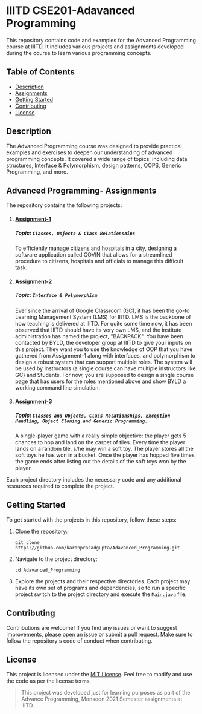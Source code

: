 # IIITD CSE201-Adavanced Programming
This repository contains code and examples for the Advanced Programming course at IIITD. It includes various projects and assignments developed during the course to learn various programming concepts.

## Table of Contents

- [Description](#description)
- [Assignments](#advanced-programming--assignments)
- [Getting Started](#getting-started)
- [Contributing](#contributing)
- [License](#license)

## Description
The Advanced Programming course was designed to provide practical examples and exercises to deepen our understanding of advanced programming concepts. It covered a wide range of topics, including data structures, Interface & Polymorphism, design patterns, OOPS, Generic Programming, and more.

## Advanced Programming- Assignments
The repository contains the following projects:

1. #### [Assignment-1](Assignment-1/src)
   ##### **Topic:** `Classes, Objects & Class Relationships`
   To efficiently manage citizens and hospitals in a city, designing a software application called COVIN that allows for a streamlined       procedure to citizens, hospitals and officials to manage this difficult task.
2. #### [Assignment-2](Assignment-2/src)
    ##### **Topic:** `Interface & Polymorphism`
    Ever since the arrival of Google Classroom (GC), it has been the go-to Learning Management
    System (LMS) for IIITD. LMS is the backbone of how teaching is delivered at IIITD. For quite
    some time now, it has been observed that IIITD should have its very own LMS, and the institute
    administration has named the project, "BACKPACK". You have been contacted by BYLD, the
    developer group at IIITD to give your inputs on this project. They want you to use the
    knowledge of OOP that you have gathered from Assignment-1 along with interfaces, and
    polymorphism to design a robust system that can support multiple roles. The system will be
    used by Instructors (a single course can have multiple instructors like GC) and Students.
    For now, you are supposed to design a single course page that has users for the roles
    mentioned above and show BYLD a working command line simulation.

3.  #### [Assignment-3](Assignment-4/src)
    ##### **Topic:** `Classes and Objects, Class Relationships, Exception Handling, Object Cloning and Generic Programming.`
    A single-player game with a really simple objective: the player gets 5 chances to hop and
    land on the carpet of tiles. Every time the player lands on a random tile, s/he may win a soft toy.
    The player stores all the soft toys he has won in a bucket. Once the player has hopped five
    times, the game ends after listing out the details of the soft toys won by the player.

Each project directory includes the necessary code and any additional resources required to complete the project.

## Getting Started
To get started with the projects in this repository, follow these steps:

1. Clone the repository:

   ```shell
   git clone https://github.com/karanprasadgupta/Adavanced_Programming.git
   ```
2. Navigate to the project directory:
   ```shell
   cd Adavanced_Programming
   ```
3. Explore the projects and their respective directories. Each project may have its own set of programs and dependencies, so to run a specific project switch to the project directory and execute the `Main.java` file.

## Contributing
Contributions are welcome! If you find any issues or want to suggest improvements, please open an issue or submit a pull request. Make sure to follow the repository's code of conduct when contributing.


## License
This project is licensed under the [MIT License](./LICENSE). Feel free to modify and use the code as per the license terms.

>This project was developed just for learning purposes as part of the Advance Programming, Monsoon 2021 Semester assignments at IIITD.
